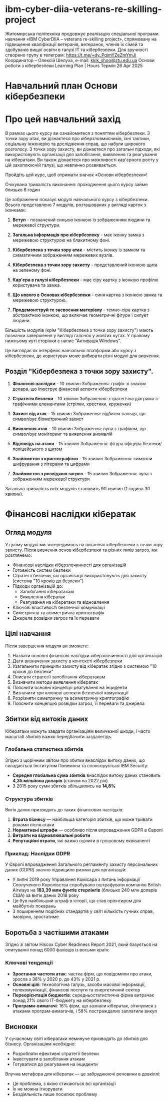 # ibm-cyber-diia-veterans-re-skilling-project


Житомирська політехніка продовжує реалізацію спеціальної програми навчання «IBM CyberDIIA – veterans re-skilling project», спрямовану на підвищення кваліфікації ветеранів, ветеранок, членів їх сімей та здобувачів вищої освіти в галузі ІТ та кібербезпеки. Для зручності створено групу в телеграм: https://t.me/+dy_PqjmYZeZmYmJi Координатор – Олексій Шелуха, e-mail: kkik_shoo@ztu.edu.ua
Основи роботи з кібербезпеки
Learning Plan | Hours
Термін 26 Apr 2025


# Навчальний план Основи кібербезпеки

# Про цей навчальний захід
В рамках цього курсу ви ознайомитеся з поняттям кібербезпеки. З точки зору атак, ви дізнаєтеся про кіберзловмисників, їхні тактики, соціальну інженерію та дослідження справ, що набули широкого розголосу. З точки зору захисту, ви дізнаєтеся про загальні підходи, які використовують організації для запобігання, виявлення та реагування на кібератаки. Ви також дізнаєтеся про можливості кар'єрного росту у цій захоплюючій галузі, що невпинно розвивається.

Пройдіть цей курс, щоб отримати значок «Основи кібербезпеки»!

Очікувана тривалість виконання: проходження цього курсу займе близько 6 годин


Це зображення показує модулі навчального курсу з кібербезпеки. Всього представлено 7 модулів, розташованих у вигляді карток з іконками:

1. **Вступ** - позначений синьою іконкою із зображенням людини та мережевої структури.

2. **Загальна інформація про кібербезпеку** - має іконку замка з мережевою структурою на блакитному фоні.

3. **Кібербезпека з точки зору атак** - містить іконку із замком та схематичним зображенням мережевих вузлів.

4. **Кібербезпека з точки зору захисту** - представлений іконкою щита на зеленому фоні.

5. **Кар'єра в галузі кібербезпеки** - має сіру картку з іконкою профілю користувача та замка.

6. **Що нового в Основах кібербезпеки** - синя картка з іконкою замка та мережевою структурою.

7. **Продемонструй те засвоєння матеріалу** - темно-сіра картка з абстрактною іконкою, що включає геометричні фігури і силует людини.

Більшість модулів (крім "Кібербезпека з точки зору захисту") мають позначки завершення у вигляді галочок у жовтих кутах. У правому нижньому куті сторінки є напис "Активація Windows".

Це виглядає як інтерфейс навчальної платформи або курсу з кібербезпеки, де користувач може вибирати різні модулі для вивчення.


## Розділ "Кібербезпека з точки зору захисту". 

1. **Фінансові наслідки** - 10 хвилин
   Зображення: графік зі знаком долара, що ілюструє фінансові аспекти кібербезпеки

2. **Стратегія безпеки** - 10 хвилин
   Зображення: стратегічна діаграма з графічними елементами (стрілки, хрестики, кружечки)

3. **Захист від атак** - 15 хвилин
   Зображення: відбиток пальця, що символізує біометричний захист

4. **Виявлення атак** - 10 хвилин
   Зображення: лупа з графіком, що символізує моніторинг та виявлення аномалій

5. **Відповідь на атаки** - 15 хвилин
   Зображення: фігура офіцера безпеки/поліцейського з щитом

6. **Знайомство з криптографією** - 15 хвилин
   Зображення: символи шифрування з літерами та цифрами

7. **Знайомство з розвідкою загроз** - 15 хвилин
   Зображення: лупа з зображенням мережевої структури

Загальна тривалість всіх модулів становить 90 хвилин (1 година 30 хвилин).



# Фінансові наслідки кібератак

## Огляд модуля

У цьому модулі ми зосередимось на питаннях кібербезпеки з точки зору захисту. Після вивчення основ кібербезпеки та різних типів загроз, ми розглянемо:

- Фінансові наслідки кіберзлочинності для організацій
- Готовність систем безпеки
- Стратегії безпеки, які організації використовують для захисту (система "10 кроків до безпеки")
- Підходи організацій до:
  * Запобігання кібератакам
  * Виявлення кібератак
  * Реагування на кібератаки та відновлення
- Ключові властивості безпечної комунікації
- Симетрична та асиметрична криптографія
- Джерела розвідки загроз та їх переваги

## Цілі навчання

Після завершення модуля ви зможете:

1. Назвати основні фінансові наслідки кіберзлочинності для організацій
2. Дати визначення захисту в контексті кібербезпеки
3. Узагальнити принципи захисту від кібератак згідно з системою "10 кроків до безпеки"
4. Описати стратегії запобігання кібератакам
5. Визначити методи виявлення кібератак
6. Пояснити основні концепції реагування на інциденти
7. Визначити три ключові аспекти безпечної комунікації
8. Розрізняти симетричну та асиметричну криптографію
9. Пояснити концепцію розвідки загроз, її переваги та джерела

## Збитки від витоків даних

Кібератаки можуть завдати організаціям величезної шкоди, і часто масштаб збитків важко передбачити заздалегідь.

### Глобальна статистика збитків

Згідно з щорічним звітом про збитки внаслідок витоку даних, що складається Інститутом Понемона та спонсорується IBM Security:

- **Середня глобальна сума збитків** внаслідок витоку даних становить **4,35 мільйона доларів** (станом на 2022 рік)
- З 2015 року суми збитків збільшились на **14,8%**

### Структура збитків

Витік даних призводить до таких фінансових наслідків:

1. **Втрата бізнесу** — найбільша категорія збитків, що може тривати роками після атаки
2. **Нормативні штрафи** — особливо після впровадження GDPR в Європі
3. **Витрати на відновлювальні роботи**
4. **Репутаційні втрати**, які важко оцінити в грошовому еквіваленті

### Приклад: Наслідки GDPR

У Європі впровадження Загального регламенту захисту персональних даних (GDPR) значно підвищило ризики для організацій:

- У липні 2019 року Управління Комісара з питань інформації Сполученого Королівства спробувало оштрафувати компанію British Airways на **183,39 млн фунтів стерлінгів** (близько 240 млн доларів США) за витік даних 2018 року
- Це був найбільший штраф в історії, що став орієнтиром для майбутніх покарань
- З поширенням подібних стандартів у світі кількість гучних справ, імовірно, зростатиме

## Боротьба з частішими атаками

Згідно зі звітом Hiscox Cyber Readiness Report 2021, який базується на опитуванні понад 6000 фахівців із восьми країн:

### Ключові тенденції

- **Зростання частоти атак**: частка фірм, що повідомили про атаки, зросла з 38% у 2020 р. до 43% у 2021 р.
- **Основні цілі**: технологічна галузь, засоби масової інформації, телекомунікації, фінансові послуги та енергетичний сектор
- **Переорієнтація бюджетів**: середньостатистична фірма витрачає понад 21% свого ІТ-бюджету на кібербезпеку
- **Програми-вимагачі**: 16% фірм, що зазнали кібератак, зіткнулися з атаками програм-вимагачів, і 58% постраждалих заплатили викуп

## Висновки

У сучасному світі кібератаки неминуче призводять до збитків для бізнесу. Організаціям необхідно:
- Розробляти ефективні стратегії безпеки
- Інвестувати в запобігання атакам
- Готуватися до реагування на інциденти

Влучна метафора для кібератак — це забруднюючі речовини в довкіллі:
- Це проблема, з якою стикаються всі організації
- Їх не можна ігнорувати
- Бездіяльність лише посилює проблему



